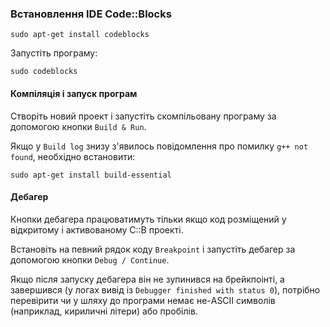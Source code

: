 ### Встановлення IDE Code::Blocks

~~~~
sudo apt-get install codeblocks
~~~~

Запустіть програму:
~~~~
sudo codeblocks
~~~~

#### Компіляція і запуск програм

Створіть новий проект і запустіть скомпільовану програму за допомогою кнопки `Build & Run`.

Якщо у `Build log` знизу з'явилось повідомлення про помилку `g++ not found`, необхідно встановити:
~~~~
sudo apt-get install build-essential
~~~~

#### Дебагер

Кнопки дебагера працюватимуть тільки якщо код розміщений у відкритому і активованому C::B проекті.

Встановіть на певний рядок коду `Breakpoint` і запустіть дебагер за допомогою кнопки `Debug / Continue`.

Якщо після запуску дебагера він не зупинився на брейкпоінті, а завершився (у логах вивід із `Debugger finished with status 0`), потрібно перевірити чи у шляху до програми немає не-ASCII символів (наприклад, кириличні літери) або пробілів.
